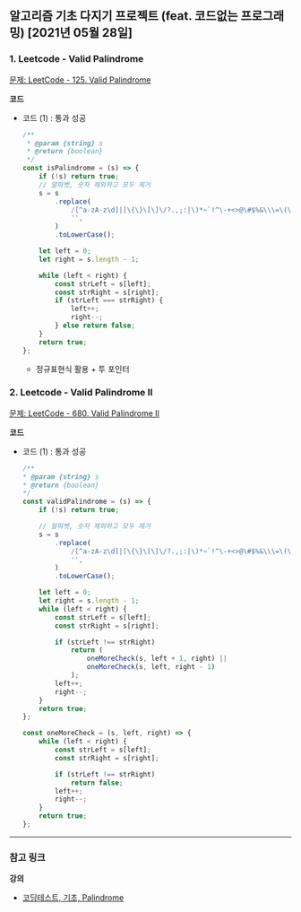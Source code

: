 ## 알고리즘 기초 다지기 프로젝트 (feat. 코드없는 프로그래밍) [2021년 05월 28일]

### **1.** Leetcode - Valid Palindrome

[문제: LeetCode - 125. Valid Palindrome](https://leetcode.com/problems/valid-palindrome/)

**코드**

-   코드 (1) : 통과 성공

    ```js
    /**
     * @param {string} s
     * @return {boolean}
     */
    const isPalindrome = (s) => {
        if (!s) return true;
        // 알파벳, 숫자 제외하고 모두 제거
        s = s
            .replace(
                /[^a-zA-z\d]|[\{\}\[\]\/?.,;:|\)*~`!^\-+<>@\#$%&\\\=\(\'\"\_]/g,
                '',
            )
            .toLowerCase();

        let left = 0;
        let right = s.length - 1;

        while (left < right) {
            const strLeft = s[left];
            const strRight = s[right];
            if (strLeft === strRight) {
                left++;
                right--;
            } else return false;
        }
        return true;
    };
    ```

    -   정규표현식 활용 + 투 포인터

### **2.** Leetcode - Valid Palindrome II

[문제: LeetCode - 680. Valid Palindrome II](https://leetcode.com/problems/valid-palindrome-ii/)

**코드**

-   코드 (1) : 통과 성공

    ```js
    /**
    * @param {string} s
    * @return {boolean}
    */
    const validPalindrome = (s) => {
        if (!s) return true;

        // 알파벳, 숫자 제외하고 모두 제거
        s = s
            .replace(
                /[^a-zA-z\d]|[\{\}\[\]\/?.,;:|\)*~`!^\-+<>@\#$%&\\\=\(\'\"\_]/g,
                '',
            )
            .toLowerCase();

        let left = 0;
        let right = s.length - 1;
        while (left < right) {
            const strLeft = s[left];
            const strRight = s[right];

            if (strLeft !== strRight)
                return (
                    oneMoreCheck(s, left + 1, right) ||
                    oneMoreCheck(s, left, right - 1)
                );
            left++;
            right--;
        }
        return true;
    };

    const oneMoreCheck = (s, left, right) => {
        while (left < right) {
            const strLeft = s[left];
            const strRight = s[right];

            if (strLeft !== strRight)
                return false;
            left++;
            right--;
        }
        return true;
    };
    ```

---

### **참고 링크**

**강의**

-   [코딩테스트, 기초, Palindrome](https://youtu.be/Yjgmw3rMof4)

